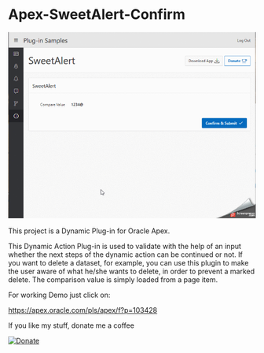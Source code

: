  # Apex-SweetAlert-Confirm

![Screenshot](https://github.com/RonnyWeiss/Apex-SweetAlert-Confirm/blob/master/screenshot.gif?raw=true)

This project is a Dynamic Plug-in for Oracle Apex.

This Dynamic Action Plug-in is used to validate with the help of an input whether the next steps of the dynamic action can be continued or not. If you want to delete a dataset, for example, you can use this plugin to make the user aware of what he/she wants to delete, in order to prevent a marked delete. The comparison value is simply loaded from a page item.

For working Demo just click on:

https://apex.oracle.com/pls/apex/f?p=103428

If you like my stuff, donate me a coffee

[![Donate](https://img.shields.io/badge/Donate-PayPal-green.svg)](https://www.paypal.me/RonnyW1)